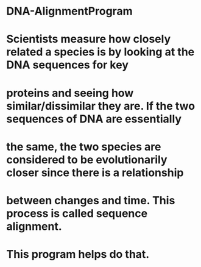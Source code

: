 # DNA-AlignmentProgram
# Scientists measure how closely related a species is by looking at the DNA sequences for key
# proteins and seeing how similar/dissimilar they are. If the two sequences of DNA are essentially
# the same, the two species are considered to be evolutionarily closer since there is a relationship
# between changes and time. This process is called sequence alignment.
# 
# This program helps do that.
